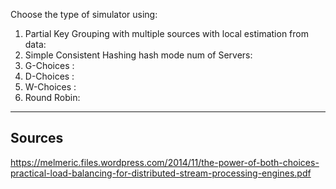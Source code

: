 Choose the type of simulator using:
1. Partial Key Grouping with multiple sources with local estimation from data: <SimulatorType inFileName outFileName serversNo initialTime NumSources>
2. Simple Consistent Hashing hash mode num of Servers: <SimulatorType inFileName outFileName serversNo initialTime>
3. G-Choices : <SimulatorType inFileName outFileName serversNo initialTime>
4. D-Choices : <SimulatorType inFileName outFileName serversNo initialTime>
5. W-Choices : <SimulatorType inFileName outFileName serversNo initialTime>
6. Round Robin: <SimulatorType inFileName outFileName serversNo initialTime>

---------
Sources
---------
https://melmeric.files.wordpress.com/2014/11/the-power-of-both-choices-practical-load-balancing-for-distributed-stream-processing-engines.pdf
